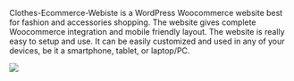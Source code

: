 Clothes-Ecommerce-Webiste is a WordPress Woocommerce website best for fashion and accessories shopping. The website gives complete Woocommerce integration and mobile friendly layout. The website is really easy to setup and use. It can be easily customized and used in any of your devices, be it a smartphone, tablet, or laptop/PC.


![](demo.gif)
